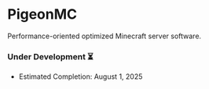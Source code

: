 # PigeonMC
Performance-oriented optimized Minecraft server software.

### Under Development ⏳
- Estimated Completion: August 1, 2025
